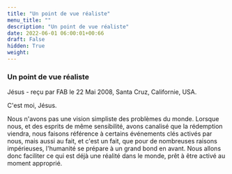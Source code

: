 ```yaml
---
title: "Un point de vue réaliste"
menu_title: ""
description: "Un point de vue réaliste"
date: 2022-06-01 06:00:01+00:66
draft: False
hidden: True
weight:
---
```

### Un point de vue réaliste

Jésus - reçu par FAB le 22 Mai 2008, Santa Cruz, Californie, USA.

C'est moi, Jésus.

Nous n'avons pas une vision simpliste des problèmes du monde. Lorsque nous, et des esprits de même sensibilité, avons canalisé que la rédemption viendra, nous faisons référence à certains événements clés activés par nous, mais aussi au fait, et c'est un fait, que pour de nombreuses raisons impérieuses, l'humanité se prépare à un grand bond en avant. Nous allons donc faciliter ce qui est déjà une réalité dans le monde, prêt à être activé au moment approprié.
